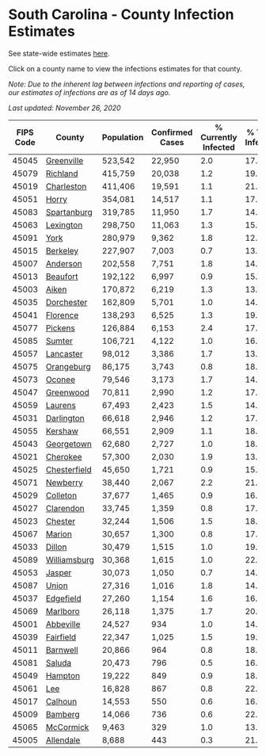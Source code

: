 # South Carolina - County Infection Estimates

See state-wide estimates [here](/infections/us-sc).

Click on a county name to view the infections estimates for that county.

*Note: Due to the inherent lag between infections and reporting of cases, our estimates of infections are as of 14 days ago.*

*Last updated: November 26, 2020*

|   FIPS Code |                       County |   Population |   Confirmed Cases |   % Currently Infected |   % Total Infected |
|-------------|------------------------------|--------------|-------------------|------------------------|--------------------|
|       45045 |     [Greenville](greenville) |      523,542 |            22,950 |                    2.0 |               17.7 |
|       45079 |         [Richland](richland) |      415,759 |            20,038 |                    1.2 |               19.9 |
|       45019 |     [Charleston](charleston) |      411,406 |            19,591 |                    1.1 |               21.0 |
|       45051 |               [Horry](horry) |      354,081 |            14,517 |                    1.1 |               17.5 |
|       45083 |   [Spartanburg](spartanburg) |      319,785 |            11,950 |                    1.7 |               14.3 |
|       45063 |       [Lexington](lexington) |      298,750 |            11,063 |                    1.3 |               15.0 |
|       45091 |                 [York](york) |      280,979 |             9,362 |                    1.8 |               12.8 |
|       45015 |         [Berkeley](berkeley) |      227,907 |             7,003 |                    0.7 |               13.3 |
|       45007 |         [Anderson](anderson) |      202,558 |             7,751 |                    1.8 |               14.5 |
|       45013 |         [Beaufort](beaufort) |      192,122 |             6,997 |                    0.9 |               15.7 |
|       45003 |               [Aiken](aiken) |      170,872 |             6,219 |                    1.3 |               13.6 |
|       45035 |     [Dorchester](dorchester) |      162,809 |             5,701 |                    1.0 |               14.6 |
|       45041 |         [Florence](florence) |      138,293 |             6,525 |                    1.3 |               19.6 |
|       45077 |           [Pickens](pickens) |      126,884 |             6,153 |                    2.4 |               17.9 |
|       45085 |             [Sumter](sumter) |      106,721 |             4,122 |                    1.0 |               16.8 |
|       45057 |       [Lancaster](lancaster) |       98,012 |             3,386 |                    1.7 |               13.5 |
|       45075 |     [Orangeburg](orangeburg) |       86,175 |             3,743 |                    0.8 |               18.9 |
|       45073 |             [Oconee](oconee) |       79,546 |             3,173 |                    1.7 |               14.5 |
|       45047 |       [Greenwood](greenwood) |       70,811 |             2,990 |                    1.2 |               17.4 |
|       45059 |           [Laurens](laurens) |       67,493 |             2,423 |                    1.5 |               14.9 |
|       45031 |     [Darlington](darlington) |       66,618 |             2,946 |                    1.2 |               17.8 |
|       45055 |           [Kershaw](kershaw) |       66,551 |             2,909 |                    1.1 |               18.7 |
|       45043 |     [Georgetown](georgetown) |       62,680 |             2,727 |                    1.0 |               18.2 |
|       45021 |         [Cherokee](cherokee) |       57,300 |             2,030 |                    1.9 |               13.4 |
|       45025 | [Chesterfield](chesterfield) |       45,650 |             1,721 |                    0.9 |               15.2 |
|       45071 |         [Newberry](newberry) |       38,440 |             2,067 |                    2.2 |               21.3 |
|       45029 |         [Colleton](colleton) |       37,677 |             1,465 |                    0.9 |               16.2 |
|       45027 |       [Clarendon](clarendon) |       33,745 |             1,359 |                    0.8 |               17.9 |
|       45023 |           [Chester](chester) |       32,244 |             1,506 |                    1.5 |               18.7 |
|       45067 |             [Marion](marion) |       30,657 |             1,300 |                    0.8 |               17.2 |
|       45033 |             [Dillon](dillon) |       30,479 |             1,515 |                    1.0 |               19.7 |
|       45089 | [Williamsburg](williamsburg) |       30,368 |             1,615 |                    1.0 |               22.7 |
|       45053 |             [Jasper](jasper) |       30,073 |             1,050 |                    0.7 |               14.7 |
|       45087 |               [Union](union) |       27,316 |             1,016 |                    1.8 |               14.4 |
|       45037 |       [Edgefield](edgefield) |       27,260 |             1,154 |                    1.6 |               16.1 |
|       45069 |         [Marlboro](marlboro) |       26,118 |             1,375 |                    1.7 |               20.4 |
|       45001 |       [Abbeville](abbeville) |       24,527 |               934 |                    1.0 |               14.9 |
|       45039 |       [Fairfield](fairfield) |       22,347 |             1,025 |                    1.5 |               19.0 |
|       45011 |         [Barnwell](barnwell) |       20,866 |               964 |                    0.8 |               18.5 |
|       45081 |             [Saluda](saluda) |       20,473 |               796 |                    0.5 |               16.6 |
|       45049 |           [Hampton](hampton) |       19,222 |               849 |                    0.9 |               18.3 |
|       45061 |                   [Lee](lee) |       16,828 |               867 |                    0.8 |               22.1 |
|       45017 |           [Calhoun](calhoun) |       14,553 |               550 |                    0.6 |               16.6 |
|       45009 |           [Bamberg](bamberg) |       14,066 |               736 |                    0.6 |               22.9 |
|       45065 |       [McCormick](mccormick) |        9,463 |               329 |                    1.0 |               13.7 |
|       45005 |       [Allendale](allendale) |        8,688 |               443 |                    0.3 |               21.5 |